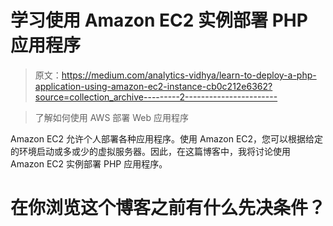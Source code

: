 # 学习使用 Amazon EC2 实例部署 PHP 应用程序

> 原文：<https://medium.com/analytics-vidhya/learn-to-deploy-a-php-application-using-amazon-ec2-instance-cb0c212e6362?source=collection_archive---------2----------------------->

> 了解如何使用 AWS 部署 Web 应用程序

Amazon EC2 允许个人部署各种应用程序。使用 Amazon EC2，您可以根据给定的环境启动或多或少的虚拟服务器。因此，在这篇博客中，我将讨论使用 Amazon EC2 实例部署 PHP 应用程序。

# 在你浏览这个博客之前有什么先决条件？